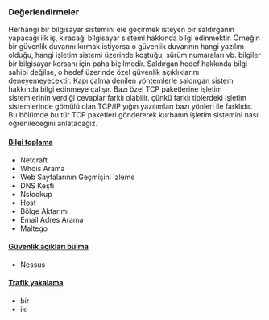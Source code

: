 ### Değerlendirmeler

Herhangi bir bilgisayar sistemini ele geçirmek isteyen bir saldırganın yapacağı ilk iş, kıracağı bilgisayar sistemi hakkında bilgi edinmektir. Örneğin bir güvenlik duvarını kırmak istiyorsa o güvenlik duvarının hangi yazılım olduğu, hangi işletim sistemi üzerinde koştuğu, sürüm numaraları vb. bilgiler bir bilgisayar korsanı için paha biçilmedir. Saldırgan hedef hakkında bilgi sahibi değilse, o hedef üzerinde özel güvenlik açıklıklarını deneyemeyecektir. Kapı çalma denilen yöntemlerle saldırgan sistem hakkında bilgi edinmeye çalışır. Bazı özel TCP paketlerine işletim sistemlerinin verdiği cevaplar farklı olabilir. çünkü farklı tiplerdeki işletim sistemlerinde gömülü olan TCP/IP yığın yazılımları bazı yönleri ile farklıdır. Bu bölümde bu tür TCP paketleri göndererek kurbanın işletim sistemini nasıl öğrenileceğini anlatacağız.

#### [Bilgi toplama](bilgi_toplama.md)

* Netcraft
* Whois Arama
* Web Sayfalarının Geçmişini İzleme
* DNS Keşfi
* Nslookup
* Host
* Bölge Aktarımı
* Email Adres Arama
* Maltego

#### [Güvenlik açıkları bulma](guvenlik_aciklari_bulma.md)

* Nessus

#### [Trafik yakalama](trafik_yakalama.md)

* bir
* iki
